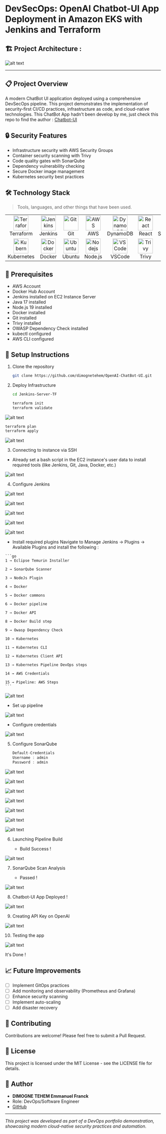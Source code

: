 # DevSecOps: OpenAI Chatbot-UI App Deployment in Amazon EKS with Jenkins and Terraform
## 🏗️ Project Architecture :

![alt text](https://github.com/dimognetehem/OpenAI-ChatBot-UI/blob/main/DevSecOps-OpenAI-Chatbot-Architecture.png?raw=true)

---

## 📋 Project Overview

A modern ChatBot UI application deployed using a comprehensive DevSecOps pipeline. This project demonstrates the implementation of security-first CI/CD practices, infrastructure as code, and cloud-native technologies.
This ChatBot App hadn't been develop by me, just check this repo to find the author : [Chatbot-UI](https://github.com/mckaywrigley/chatbot-ui)

## 🔒 Security Features

- Infrastructure security with AWS Security Groups
- Container security scanning with Trivy
- Code quality gates with SonarQube
- Dependency vulnerability checking
- Secure Docker image management
- Kubernetes security best practices

## 🛠️ Technology Stack

> Tools, languages, and other things that have been used.

<table>
  <tr>
    <td align="center" width="96">
      <a href="#macropower-tech">
        <img src="./img/terraform-original.svg" width="48" height="48" alt="Terraform" />
      </a>
      <br>Terraform
    </td>
    <td align="center" width="96">
      <a href="#macropower-tech">
        <img src="./img/jenkins-original.svg" width="48" height="48" alt="Jenkins" />
      </a>
      <br>Jenkins
    </td>
    <td align="center" width="96">
      <a href="#macropower-tech">
        <img src="./img/git-original.svg" width="48" height="48" alt="Git" />
      </a>
      <br>Git
    </td>
    <td align="center" width="96">
      <a href="#macropower-tech">
        <img src="./img/aws-original.svg" width="48" height="48" alt="AWS" />
      </a>
      <br>AWS
    </td>
    <td align="center" width="96">
      <a href="#macropower-tech">
        <img src="./img/dynamodb-original.svg" width="48" height="48" alt="DynamoDB" />
      </a>
      <br>DynamoDB
    </td>
    <td align="center" width="96">
      <a href="#macropower-tech">
        <img src="./img/react-original.svg" width="48" height="48" alt="React" />
      </a>
      <br>React
    </td>
    <td align="center" width="96">
      <a href="#macropower-tech">
        <img src="./img/sonarqube-plain.svg" width="48" height="48" alt="SonarQube" />
      </a>
      <br>SonarQube
    </td>
  </tr>
  <tr>
    <td align="center" width="96">
      <a href="#macropower-tech" >
        <img src="https://raw.githubusercontent.com/cncf/artwork/master/projects/kubernetes/icon/color/kubernetes-icon-color.svg" width="48" height="48" alt="Kubernetes" />
      </a>
      <br>Kubernetes
    </td>
    <td align="center" width="96"> 
      <a href="#macropower-tech" >
        <img src="./img/docker-original.svg" width="48" height="48" alt="Docker" />
      </a>
      <br>Docker
    </td>
    <td align="center"  width="96">
      <a href="#macropower-tech">
        <img src="./img/ubuntu-original.svg" width="48" height="48" alt="Ubuntu" />
      </a>
      <br>Ubuntu
    </td>
    <td align="center" width="96">
      <a href="#macropower-tech" >
        <img src="./img/nodejs-original.svg" width="48" height="48" alt="Nodejs" />
      </a>
      <br>Node.js
    </td>
    <td align="center" width="96">
      <a href="#macropower-tech" >
        <img src="./img/vscode-original.svg" width="48" height="48" alt="VSCode" />
      </a>
      <br>VSCode
    </td>
    <td align="center" width="96">
      <a href="#macropower-tech" >
        <img src="./img/trivy.svg" width="48" height="48" alt="Trivy" />
      </a>
      <br>Trivy
    </td>
    <td align="center" width="96">
      <a href="#macropower-tech" >
        <img src="./img/yaml-original.svg" width="48" height="48" alt="YAML" />
      </a>
      <br>YAML
    </td>
  </tr>
</table>


## 📝 Prerequisites

- AWS Account
- Docker Hub Account
- Jenkins installed on EC2 Instance Server
- Java 17 installed
- Node.js 19 installed
- Docker installed
- Git installed
- Trivy installed
- OWASP Dependency Check installed
- kubectl configured
- AWS CLI configured

## 🔧 Setup Instructions

1. Clone the repository

   ```bash
   git clone https://github.com/dimognetehem/OpenAI-ChatBot-UI.git
   ```

2. Deploy Infrastructure

   ```bash
   cd Jenkins-Server-TF
   ```
   
   ```bash
   terraform init
   terraform validate
   ```
![alt text](https://github.com/dimognetehem/OpenAI-ChatBot-UI/blob/main/images/initTerraform.png?raw=true)

   ```bash
   terraform plan
   terraform apply
   ```
![alt text](https://github.com/dimognetehem/OpenAI-ChatBot-UI/blob/main/images/planTerraform.png?raw=true)


3. Connecting to instance via SSH

 - Already set a bash script in the EC2 instance's user data to install required tools (like Jenkins, Git, Java, Docker, etc.)

![alt text](https://github.com/dimognetehem/OpenAI-ChatBot-UI/blob/main/images/instance-ssh.png?raw=true)

4. Configure Jenkins

![alt text](https://github.com/dimognetehem/OpenAI-ChatBot-UI/blob/main/images/initJenkins1.png?raw=true)

![alt text](https://github.com/dimognetehem/OpenAI-ChatBot-UI/blob/main/images/initJenkins2.png?raw=true)

![alt text](https://github.com/dimognetehem/OpenAI-ChatBot-UI/blob/main/images/initJenkins3.png?raw=true)

![alt text](https://github.com/dimognetehem/OpenAI-ChatBot-UI/blob/main/images/initJenkins4.png?raw=true)

![alt text](https://github.com/dimognetehem/OpenAI-ChatBot-UI/blob/main/images/initJenkins5.png?raw=true)

   - Install required plugins
    Navigate to Manage Jenkins → Plugins → Available Plugins and install the following :


    ```go
    1 → Eclipse Temurin Installer

    2 → SonarQube Scanner

    3 → NodeJs Plugin

    4 → Docker

    5 → Docker commons

    6 → Docker pipeline

    7 → Docker API

    8 → Docker Build step

    9 → Owasp Dependency Check

    10 → Kubernetes

    11 → Kubernetes CLI

    12 → Kubernetes Client API

    13 → Kubernetes Pipeline DevOps steps

    14 → AWS Credentials

    15 → Pipeline: AWS Steps
    ```
    
![alt text](https://github.com/dimognetehem/OpenAI-ChatBot-UI/blob/main/images/configJenkins1.png?raw=true)

   - Set up pipeline

![alt text](https://github.com/dimognetehem/OpenAI-ChatBot-UI/blob/main/images/configJenkins2.png?raw=true)

   - Configure credentials

![alt text](https://github.com/dimognetehem/OpenAI-ChatBot-UI/blob/main/images/configJenkins3.png?raw=true)

5. Configure SonarQube

   ```groovy
   Default-Credentials
   Username : admin
   Password : admin
   ```

![alt text](https://github.com/dimognetehem/OpenAI-ChatBot-UI/blob/main/images/initSonar1.png?raw=true)

![alt text](https://github.com/dimognetehem/OpenAI-ChatBot-UI/blob/main/images/initSonar2.png?raw=true)

![alt text](https://github.com/dimognetehem/OpenAI-ChatBot-UI/blob/main/images/initSonar3.png?raw=true)

![alt text](https://github.com/dimognetehem/OpenAI-ChatBot-UI/blob/main/images/configSonar1.png?raw=true)

![alt text](https://github.com/dimognetehem/OpenAI-ChatBot-UI/blob/main/images/configSonar2.png?raw=true)

![alt text](https://github.com/dimognetehem/OpenAI-ChatBot-UI/blob/main/images/configSonar3.png?raw=true)

![alt text](https://github.com/dimognetehem/OpenAI-ChatBot-UI/blob/main/images/configSonar4.png?raw=true)

6. Launching Pipeline Build

   - Build Success !

![alt text](https://github.com/dimognetehem/OpenAI-ChatBot-UI/blob/main/images/JenkinsPipelineSuccess.png?raw=true)


7. SonarQube Scan Analysis

   - Passed !

![alt text](https://github.com/dimognetehem/OpenAI-ChatBot-UI/blob/main/images/SonarScanSuccess.png?raw=true)


8. Chatbot-UI App Deployed !

![alt text](https://github.com/dimognetehem/OpenAI-ChatBot-UI/blob/main/images/chatbot1.png?raw=true)

9. Creating API Key on OpenAI

![alt text](https://github.com/dimognetehem/OpenAI-ChatBot-UI/blob/main/images/configOpenAIKey.png?raw=true)

10. Testing the app

![alt text](https://github.com/dimognetehem/OpenAI-ChatBot-UI/blob/main/images/chatbot2.png?raw=true)


It's Done !

## 📈 Future Improvements

- [ ] Implement GitOps practices
- [ ] Add monitoring and observability (Prometheus and Grafana)
- [ ] Enhance security scanning
- [ ] Implement auto-scaling
- [ ] Add disaster recovery

## 🤝 Contributing

Contributions are welcome! Please feel free to submit a Pull Request.

## 📄 License

This project is licensed under the MIT License - see the LICENSE file for details.

## 👤 Author

- **DIMOGNE TEHEM Emmanuel Franck**
- Role: DevOps/Software Engineer
- [GitHub](https://github.com/dimognetehem)

---
*This project was developed as part of a DevOps portfolio demonstration, showcasing modern cloud-native security practices and automation.*


